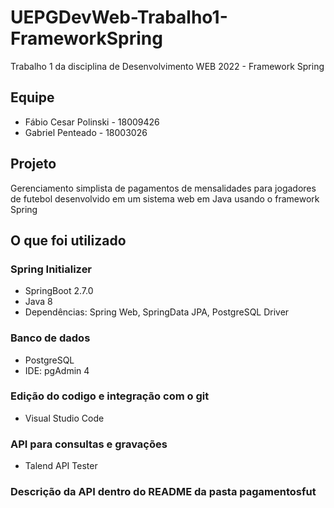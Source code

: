 # UEPGDevWeb-Trabalho1-FrameworkSpring

Trabalho 1 da disciplina de Desenvolvimento WEB 2022 - Framework Spring

## Equipe

- Fábio Cesar Polinski - 18009426
- Gabriel Penteado - 18003026

## Projeto

Gerenciamento simplista de pagamentos de mensalidades para jogadores de futebol desenvolvido em um sistema web em Java usando o framework Spring

## O que foi utilizado

### Spring Initializer 
- SpringBoot 2.7.0 
- Java 8
- Dependências: Spring Web, SpringData JPA, PostgreSQL Driver

### Banco de dados
- PostgreSQL
- IDE: pgAdmin 4

### Edição do codigo e integração com o git
- Visual Studio Code

### API para consultas e gravações
- Talend API Tester

### Descrição da API dentro do README da pasta pagamentosfut
